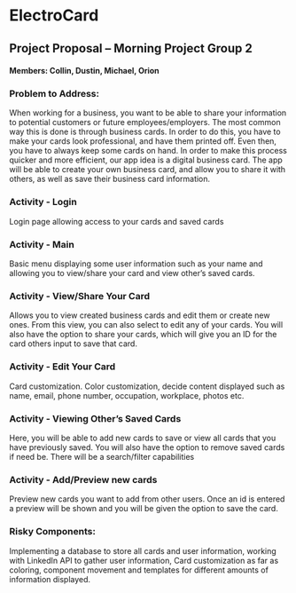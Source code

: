 # ElectroCard


## Project Proposal – Morning Project Group 2
#### Members: Collin, Dustin, Michael, Orion


### Problem to Address:
When working for a business, you want to be able to share your information to potential customers or future employees/employers. The most common way this is done is through business cards. In order to do this, you have to make your cards look professional, and have them printed off. Even then, you have to always keep some cards on hand. In order to make this process quicker and more efficient, our app idea is a digital business card. The app will be able to create your own business card, and allow you to share it with others, as well as save their business card information.

### Activity - Login
Login page allowing access to your cards and saved cards 

### Activity - Main
Basic menu displaying some user information such as your name and allowing you to view/share your card and view other’s saved cards.

### Activity - View/Share Your Card
Allows you to view created business cards and edit them or create new ones. From this view, you can also select to edit any of your cards. You will also have the option to share your cards, which will give you an ID for the card others input to save that card.

### Activity - Edit Your Card
Card customization. Color customization, decide content displayed such as name, email, phone number, occupation, workplace, photos etc.

### Activity - Viewing Other’s Saved Cards
Here, you will be able to add new cards to save or view all cards that you have previously saved. You will also have the option to remove saved cards if need be. There will be a search/filter capabilities 

### Activity - Add/Preview new cards
Preview new cards you want to add from other users. Once an id is entered a preview will be shown and you will be given the option to save the card. 

### Risky Components:
Implementing a database to store all cards and user information, working with LinkedIn API to gather user information, Card customization as far as coloring, component movement and templates for different amounts of information displayed.
